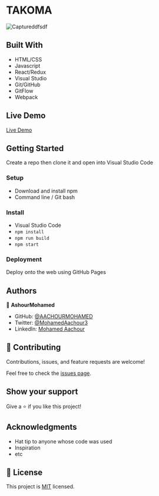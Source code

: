 
# TAKOMA 

![Captureddfsdf](https://user-images.githubusercontent.com/92208712/189333946-df6eddc8-6d1e-4b8f-8424-4d005753b49d.PNG)


## Built With

- HTML/CSS
- Javascript
- React/Redux
- Visual Studio
- Git/GitHub
- GitFlow
- Webpack

## Live Demo

[Live Demo](https://takoma.herokuapp.com/)

## Getting Started

Create a repo then clone it and open into Visual Studio Code

### Setup

- Download and install npm
- Command line / Git bash

### Install

- Visual Studio Code
- `npm install`
- `npm run build`
- `npm start`



### Deployment

Deploy onto the web using GitHub Pages

## Authors

👤 **AshourMohamed**

- GitHub: [@AACHOURMOHAMED](https://github.com/AACHOURMOHAMED)
- Twitter: [@MohamedAachour3](https://twitter.com/MohamedAachour3)
- LinkedIn: [Mohamed Aachour](https://linkedin.com/in/mohamed-aachour-25405b215)

## 🤝 Contributing

Contributions, issues, and feature requests are welcome!

Feel free to check the [issues page](../../issues/).

## Show your support

Give a ⭐️ if you like this project!

## Acknowledgments

- Hat tip to anyone whose code was used
- Inspiration
- etc

## 📝 License

This project is [MIT](./MIT.md) licensed.
